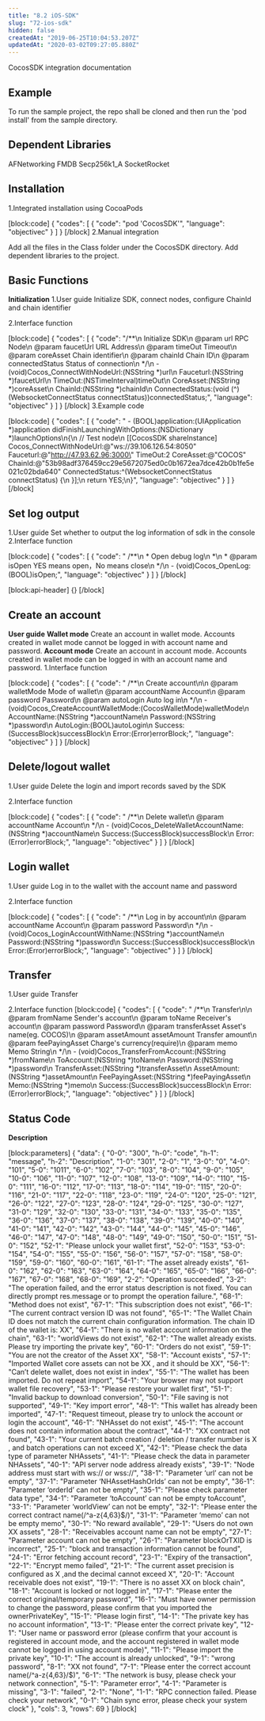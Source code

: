 ```yaml
---
title: "8.2 iOS-SDK"
slug: "72-ios-sdk"
hidden: false
createdAt: "2019-06-25T10:04:53.207Z"
updatedAt: "2020-03-02T09:27:05.880Z"
---
```

CocosSDK integration documentation


## Example
To run the sample project, the repo shall be cloned and then run the 'pod install' from the sample directory.

## Dependent Libraries

AFNetworking
FMDB
Secp256k1_A
SocketRocket

## Installation
1.Integrated installation using CocoaPods


[block:code]
{
  "codes": [
    {
      "code": "pod 'CocosSDK'",
      "language": "objectivec"
    }
  ]
}
[/block]
2.Manual integration

   Add all the files in the Class folder under the CocosSDK directory. 
   Add dependent libraries to the project.

## Basic Functions
**Initialization**
1.User guide
   Initialize SDK, connect nodes, configure ChainId and chain identifier

2.Interface function

[block:code]
{
  "codes": [
    {
      "code": "/**\n  Initialize SDK\n  @param url RPC     Node\n  @param faucetUrl   URL Address\n  @param timeOut     Timeout\n  @param coreAsset   Chain identifier\n  @param chainId     Chain ID\n  @param connectedStatus Status of connection\n  */\n - (void)Cocos_ConnectWithNodeUrl:(NSString *)url\n         Fauceturl:(NSString *)faucetUrl\n            TimeOut:(NSTimeInterval)timeOut\n         CoreAsset:(NSString *)coreAsset\n            ChainId:(NSString *)chainId\n     ConnectedStatus:(void (^)(WebsocketConnectStatus     connectStatus))connectedStatus;",
      "language": "objectivec"
    }
  ]
}
[/block]
3.Example code

[block:code]
{
  "codes": [
    {
      "code": " - (BOOL)application:(UIApplication *)application didFinishLaunchingWithOptions:(NSDictionary *)launchOptions\n{\n // Test node\n [[CocosSDK shareInstance] Cocos_ConnectWithNodeUrl:@\"ws://39.106.126.54:8050\" Fauceturl:@\"http://47.93.62.96:3000\" TimeOut:2 CoreAsset:@\"COCOS\" ChainId:@\"53b98adf376459cc29e5672075ed0c0b1672ea7dce42b0b1fe5e021c02bda640\" ConnectedStatus:^(WebsocketConnectStatus connectStatus) {\n }];\n return YES;\n}",
      "language": "objectivec"
    }
  ]
}
[/block]
## Set log output
1.User guide
   Set whether to output the log information of sdk in the console
2.Interface function


[block:code]
{
  "codes": [
    {
      "code": " /**\n  *  Open debug log\n  *\n  *  @param isOpen YES means open，No means close\n  */\n - (void)Cocos_OpenLog:(BOOL)isOpen;",
      "language": "objectivec"
    }
  ]
}
[/block]

[block:api-header]
{}
[/block]
## Create an account

**User guide**
**Wallet mode**
   Create an account in wallet mode. Accounts created in wallet mode cannot be logged in with account name and password.
**Account mode**
   Create an account in account mode. Accounts created in wallet mode can be logged in with an account name and password.
1.Interface function

[block:code]
{
  "codes": [
    {
      "code": " /**\n  Create account\n\n  @param walletMode  Mode of wallet\n  @param accountName Account\n  @param password    Password\n  @param autoLogin   Auto log in\n  */\n - (void)Cocos_CreateAccountWalletMode:(CocosWalletMode)walletMode\n      AccountName:(NSString *)accountName\n         Password:(NSString *)password\n        AutoLogin:(BOOL)autoLogin\n          Success:(SuccessBlock)successBlock\n            Error:(Error)errorBlock;",
      "language": "objectivec"
    }
  ]
}
[/block]
## Delete/logout wallet
1.User guide
   Delete the login and import records saved by the SDK

2.Interface function

[block:code]
{
  "codes": [
    {
      "code": " /**\n  Delete wallet\n  @param accountName Account\n  */\n - (void)Cocos_DeleteWalletAccountName:(NSString *)accountName\n           Success:(SuccessBlock)successBlock\n             Error:(Error)errorBlock;",
      "language": "objectivec"
    }
  ]
}
[/block]
## Login wallet
1.User guide
   Log in to the wallet with the account name and password

2.Interface function

[block:code]
{
  "codes": [
    {
      "code": " /**\n  Log in by account\n\n  @param accountName Account\n  @param password    Password\n  */\n - (void)Cocos_LoginAccountWithName:(NSString *)accountName\n           Password:(NSString *)password\n             Success:(SuccessBlock)successBlock\n               Error:(Error)errorBlock;",
      "language": "objectivec"
    }
  ]
}
[/block]
## Transfer
1.User guide
   Transfer

2.Interface function
[block:code]
{
  "codes": [
    {
      "code": " /**\n  Transfer\n\n  @param fromName        Sender's account\n  @param toName          Receiver's account\n  @param password        Password\n  @param transferAsset   Asset's name(eg. COCOS)\n  @param assetAmount     assetAmount Transfer amount\n  @param feePayingAsset  Charge's currency(require)\n  @param memo            Memo String\n  */\n - (void)Cocos_TransferFromAccount:(NSString *)fromName\n               ToAccount:(NSString *)toName\n                Password:(NSString *)password\n           TransferAsset:(NSString *)transferAsset\n             AssetAmount:(NSString *)assetAmount\n          FeePayingAsset:(NSString *)feePayingAsset\n                    Memo:(NSString *)memo\n               Success:(SuccessBlock)successBlock\n                 Error:(Error)errorBlock;",
      "language": "objectivec"
    }
  ]
}
[/block]
## Status Code
**Description**

[block:parameters]
{
  "data": {
    "0-0": "300",
    "h-0": "code",
    "h-1": "message",
    "h-2": "Description",
    "1-0": "301",
    "2-0": "1",
    "3-0": "0",
    "4-0": "101",
    "5-0": "1011",
    "6-0": "102",
    "7-0": "103",
    "8-0": "104",
    "9-0": "105",
    "10-0": "106",
    "11-0": "107",
    "12-0": "108",
    "13-0": "109",
    "14-0": "110",
    "15-0": "111",
    "16-0": "112",
    "17-0": "113",
    "18-0": "114",
    "19-0": "115",
    "20-0": "116",
    "21-0": "117",
    "22-0": "118",
    "23-0": "119",
    "24-0": "120",
    "25-0": "121",
    "26-0": "122",
    "27-0": "123",
    "28-0": "124",
    "29-0": "125",
    "30-0": "127",
    "31-0": "129",
    "32-0": "130",
    "33-0": "131",
    "34-0": "133",
    "35-0": "135",
    "36-0": "136",
    "37-0": "137",
    "38-0": "138",
    "39-0": "139",
    "40-0": "140",
    "41-0": "141",
    "42-0": "142",
    "43-0": "144",
    "44-0": "145",
    "45-0": "146",
    "46-0": "147",
    "47-0": "148",
    "48-0": "149",
    "49-0": "150",
    "50-0": "151",
    "51-0": "152",
    "52-1": "Please unlock your wallet first",
    "52-0": "153",
    "53-0": "154",
    "54-0": "155",
    "55-0": "156",
    "56-0": "157",
    "57-0": "158",
    "58-0": "159",
    "59-0": "160",
    "60-0": "161",
    "61-1": "The asset already exists",
    "61-0": "162",
    "62-0": "163",
    "63-0": "164",
    "64-0": "165",
    "65-0": "166",
    "66-0": "167",
    "67-0": "168",
    "68-0": "169",
    "2-2": "Operation succeeded",
    "3-2": "The operation failed, and the error status description is not fixed. You can directly prompt res.message or to prompt the operation failure.",
    "68-1": "Method does not exist",
    "67-1": "This subscription does not exist",
    "66-1": "The current contract version ID was not found",
    "65-1": "The Wallet Chain ID does not match the current chain configuration information. The chain ID of the wallet is: XX",
    "64-1": "There is no wallet account information on the chain",
    "63-1": "worldViews do not exist",
    "62-1": "The wallet already exists. Please try importing the private key",
    "60-1": "Orders do not exist",
    "59-1": "You are not the creator of the Asset XX",
    "58-1": "Account exists",
    "57-1": "Imported Wallet core assets can not be XX , and it should be XX",
    "56-1": "Can’t delete wallet, does not exist in index",
    "55-1": "The wallet has been imported. Do not repeat import",
    "54-1": "Your browser may not support wallet file recovery",
    "53-1": "Please restore your wallet first",
    "51-1": "Invalid backup to download conversion",
    "50-1": "File saving is not supported",
    "49-1": "Key import error",
    "48-1": "This wallet has already been imported",
    "47-1": "Request timeout, please try to unlock the account or login the account",
    "46-1": "NHAsset do not exist",
    "45-1": "The account does not contain information about the contract",
    "44-1": "XX contract not found",
    "43-1": "Your current batch creation / deletion / transfer number is X , and batch operations can not exceed X",
    "42-1": "Please check the data type of parameter NHAssets",
    "41-1": "Please check the data in parameter NHAssets",
    "40-1": "API server node address already exists",
    "39-1": "Node address must start with ws:// or wss://",
    "38-1": "Parameter ‘url’ can not be empty",
    "37-1": "Parameter ‘NHAssetHashOrIds’ can not be empty",
    "36-1": "Parameter ‘orderId’ can not be empty",
    "35-1": "Please check parameter data type",
    "34-1": "Parameter ‘toAccount’ can not be empty toAccount",
    "33-1": "Parameter ‘worldView’ can not be empty",
    "32-1": "Please enter the correct contract name(/^a-z{4,63}$/)",
    "31-1": "Parameter ‘memo’ can not be empty memo",
    "30-1": "No reward available",
    "29-1": "Users do not own XX assets",
    "28-1": "Receivables account name can not be empty",
    "27-1": "Parameter account can not be empty",
    "26-1": "Parameter blockOrTXID is incorrect",
    "25-1": "block and transaction information cannot be found",
    "24-1": "Error fetching account record",
    "23-1": "Expiry of the transaction",
    "22-1": "Encrypt memo failed",
    "21-1": "The current asset precision is configured as X ,and the decimal cannot exceed X",
    "20-1": "Account receivable does not exist",
    "19-1": "There is no asset XX on block chain",
    "18-1": "Account is locked or not logged in",
    "17-1": "Please enter the correct original/temporary password",
    "16-1": "Must have owner permission to change the password, please confirm that you imported the ownerPrivateKey",
    "15-1": "Please login first",
    "14-1": "The private key has no account information",
    "13-1": "Please enter the correct private key",
    "12-1": "User name or password error (please confirm that your account is registered in account mode, and the account registered in wallet mode cannot be logged in using account mode)",
    "11-1": "Please import the private key",
    "10-1": "The account is already unlocked",
    "9-1": "wrong password",
    "8-1": "XX not found",
    "7-1": "Please enter the correct account name(/^a-z{4,63}/$)",
    "6-1": "The network is busy, please check your network connection",
    "5-1": "Parameter error",
    "4-1": "Parameter is missing",
    "3-1": "failed",
    "2-1": "None",
    "1-1": "RPC connection failed. Please check your network",
    "0-1": "Chain sync error, please check your system clock"
  },
  "cols": 3,
  "rows": 69
}
[/block]